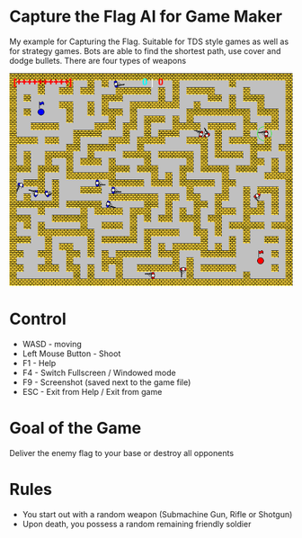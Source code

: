 # Capture the Flag AI for Game Maker
My example for Capturing the Flag. Suitable for TDS style games as well as for strategy games. Bots are able to find the shortest path, use cover and dodge bullets. There are four types of weapons

![image](screenshot100.png?raw=true)

# Control
* WASD - moving
* Left Mouse Button - Shoot
* F1 - Help
* F4 - Switch Fullscreen / Windowed mode
* F9 - Screenshot (saved next to the game file)
* ESC - Exit from Help / Exit from game

# Goal of the Game
Deliver the enemy flag to your base or destroy all opponents

# Rules
* You start out with a random weapon (Submachine Gun, Rifle or Shotgun)
* Upon death, you possess a random remaining friendly soldier
